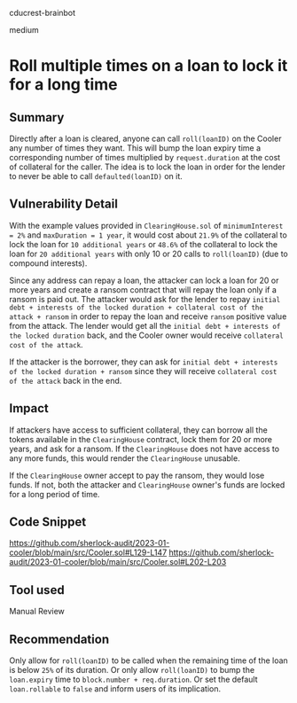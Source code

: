 cducrest-brainbot

medium

# Roll multiple times on a loan to lock it for a long time

## Summary

Directly after a loan is cleared, anyone can call `roll(loanID)` on the Cooler any number of times they want. This will bump the loan expiry time a corresponding number of times multiplied by `request.duration` at the cost of collateral for the caller. The idea is to lock the loan in order for the lender to never be able to call `defaulted(loanID)` on it.

## Vulnerability Detail

With the example values provided in `ClearingHouse.sol` of `minimumInterest = 2%` and `maxDuration = 1 year`, it would cost about `21.9%` of the collateral to lock the loan for `10 additional years` or `48.6%` of the collateral to lock the loan for `20 additional years` with only 10 or 20 calls to `roll(loanID)` (due to compound interests).

Since any address can repay a loan, the attacker can lock a loan for 20 or more years and create a ransom contract that will repay the loan only if a ransom is paid out. The attacker would ask for the lender to repay `initial debt + interests of the locked duration + collateral cost of the attack + ransom` in order to repay the loan and receive `ransom` positive value from the attack. The lender would get all the `initial debt + interests of the locked duration` back, and the Cooler owner would receive `collateral cost of the attack`.

If the attacker is the borrower, they can ask for `initial debt + interests of the locked duration + ransom` since they will receive `collateral cost of the attack` back in the end.

## Impact

If attackers have access to sufficient collateral, they can borrow all the tokens available in the `ClearingHouse` contract, lock them for 20 or more years, and ask for a ransom. If the `ClearingHouse` does not have access to any more funds, this would render the `ClearingHouse` unusable. 

If the `ClearingHouse` owner accept to pay the ransom, they would lose funds. If not, both the attacker and `ClearingHouse` owner's funds are locked for a long period of time.

## Code Snippet

https://github.com/sherlock-audit/2023-01-cooler/blob/main/src/Cooler.sol#L129-L147
https://github.com/sherlock-audit/2023-01-cooler/blob/main/src/Cooler.sol#L202-L203

## Tool used

Manual Review

## Recommendation

Only allow for `roll(loanID)` to be called when the remaining time of the loan is below `25%` of its duration. Or only allow `roll(loanID)` to bump the `loan.expiry` time to `block.number + req.duration`. Or set the default `loan.rollable` to `false` and inform users of its implication.